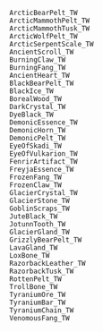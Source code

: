     ArcticBearPelt_TW
    ArcticMammothPelt_TW
    ArcticMammothTusk_TW
    ArcticWolfPelt_TW
    ArcticSerpentScale_TW
    AncientScroll_TW
    BurningClaw_TW
    BurningFang_TW
    AncientHeart_TW
    BlackBearPelt_TW
    BlackIce_TW
    BorealWood_TW
    DarkCrystal_TW
    DyeBlack_TW
    DemonicEssence_TW
    DemonicHorn_TW
    DemonicPelt_TW
    EyeOfSkadi_TW
    EyeOfVulkarion_TW
    FenrirArtifact_TW
    FreyjaEssence_TW
    FrozenFang_TW
    FrozenClaw_TW
    GlacierCrystal_TW
    GlacierStone_TW
    GoblinScraps_TW
    JuteBlack_TW
    JotunnTooth_TW
    GlacierGland_TW
    GrizzlyBearPelt_TW
    LavaGland_TW
    LoxBone_TW
    RazorbackLeather_TW
    RazorbackTusk_TW
    RottenPelt_TW
    TrollBone_TW
    TyraniumOre_TW
    TyraniumBar_TW
    TyraniumChain_TW
    VenomousFang_TW
